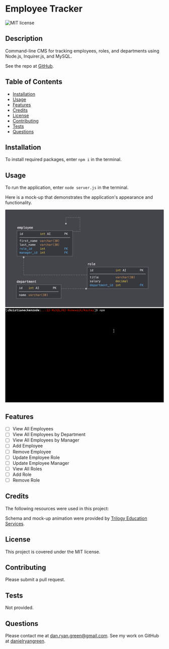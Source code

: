 # Employee Tracker
  ![MIT license](https://img.shields.io/badge/license-MIT-green)
  ## Description
  Command-line CMS for tracking employees, roles, and departments using Node.js, Inquirer.js, and MySQL.

  See the repo at [GitHub](https://github.com/danielryangreen/employee-tracker).
  ## Table of Contents
  * [Installation](#installation)
  * [Usage](#usage)
  * [Features](#features)
  * [Credits](#credits)
  * [License](#license)
  * [Contributing](#contributing)
  * [Tests](#tests)
  * [Questions](#questions)
  ## Installation
  To install required packages, enter `npm i` in the terminal.
  ## Usage
  To run the application, enter `node server.js` in the terminal.

  Here is a mock-up that demonstrates the application's appearance and functionality.

  ![database schema](Assets/schema.png)
  ![animation of employee tracker](Assets/employee-tracker.gif)
  ## Features
  - [ ] View All Employees
  - [ ] View All Employees by Department
  - [ ] View All Employees by Manager
  - [ ] Add Employee
  - [ ] Remove Employee
  - [ ] Update Employee Role
  - [ ] Update Employee Manager
  - [ ] View All Roles
  - [ ] Add Role
  - [ ] Remove Role
  ## Credits
  The following resources were used in this project:

  <!-- - [Bootstrap](https://getbootstrap.com/)
  - [Font Awesome](https://fontawesome.com/)
  - [Node.js](https://nodejs.org/en/)
  - [Express](https://expressjs.com/)
  - [npm uuid](https://www.npmjs.com/package/uuid) -->

  Schema and mock-up animation were provided by [Trilogy Education Services](https://trilogyed.com/).
  ## License
  This project is covered under the MIT license.
  ## Contributing
  Please submit a pull request.
  ## Tests
  Not provided.
  ## Questions
  Please contact me at dan.ryan.green@gmail.com. See my work on GitHub at [danielryangreen](https://github.com/danielryangreen/).